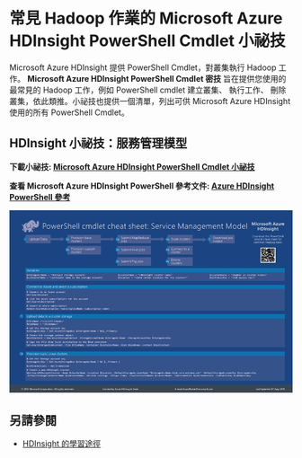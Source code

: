 <properties 
    pageTitle="HDInsight Hadoop PowerShell Cmdlet 小祕技 |Microsoft Azure" 
    description="可下載的 HDInsight Hadoop powershell Cmdlet 小祕技，可協助您在 Azure HDInsight 執行標準 Hadoop 工作。"
    services="hdinsight" 
    documentationCenter="" 
    authors="nitinme" 
    manager="paulettm" 
    editor="cgronlun"/>

<tags 
    ms.service="hdinsight" 
    ms.workload="big-data" 
    ms.tgt_pltfrm="na" 
    ms.devlang="na" 
    ms.topic="article" 
    ms.date="11/29/2015" 
    ms.author="nitinme"/>


# 常見 Hadoop 作業的 Microsoft Azure HDInsight PowerShell Cmdlet 小祕技

Microsoft Azure HDInsight 提供 PowerShell Cmdlet，對叢集執行 Hadoop 工作。  **Microsoft Azure HDInsight PowerShell Cmdlet 密技** 旨在提供您使用的最常見的 Hadoop 工作，例如 PowerShell cmdlet 建立叢集、 執行工作、 刪除叢集，依此類推。小祕技也提供一個清單，列出可供 Microsoft Azure HDInsight 使用的所有 PowerShell Cmdlet。

## HDInsight 小祕技：服務管理模型

**下載小祕技: [Microsoft Azure HDInsight PowerShell Cmdlet 小祕技](http://download.microsoft.com/download/B/7/D/B7DBB509-164D-4343-9894-12D1FB053776/HDI_PowerShell_Cmdlet_CheatSheet.pdf)**

**查看 Microsoft Azure HDInsight PowerShell 參考文件: [Azure HDInsight PowerShell 參考](https://msdn.microsoft.com/library/azure/dn858087.aspx)**

![執行常見 Hadoop 工作的 HDInsight PowerShell Cmdlet 小祕技](./media/hdinsight-hadoop-powershell-cmdlet-cheat-sheet/HDI.PowerShell.Cmdlet.CheatSheet.png)


## 另請參閱

* [HDInsight 的學習途徑](http://azure.microsoft.com/documentation/learning-paths/hdinsight-self-guided-hadoop-training/)


